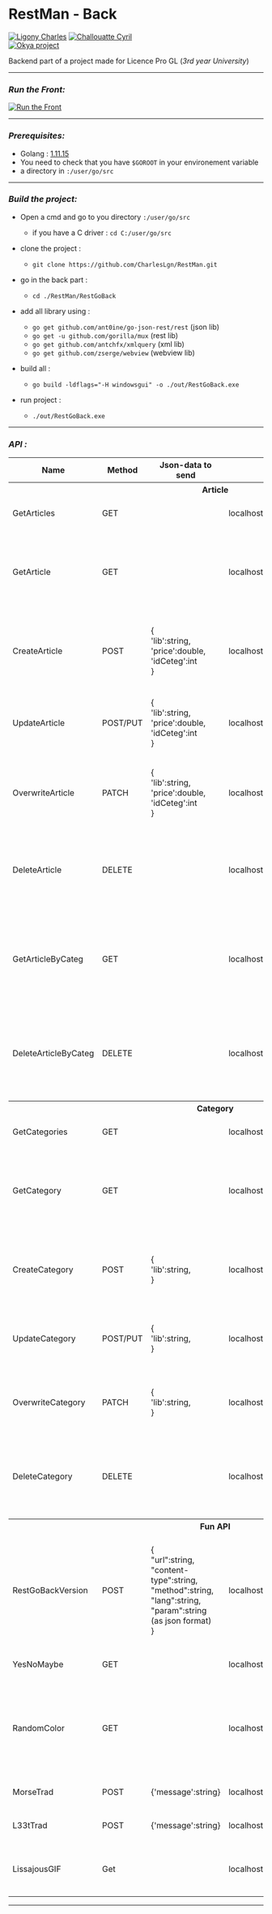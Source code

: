 # RestMan - Back
[![Ligony Charles](https://img.shields.io/badge/Charles-LinkedIn-1E90E7.svg)](https://www.linkedin.com/in/charles-ligony-893177134/)
[![Challouatte Cyril](https://img.shields.io/badge/Cyril-LinkedIn-1E90E7.svg)](https://www.linkedin.com/in/cyril-challouatte-824021160/)  
[![Okya project](https://img.shields.io/badge/%C3%98kya-Official-0c2461.svg)]()

Backend part of a project made for Licence Pro GL (_3rd year University_)  

***

### _Run the Front:_  
[![Run the Front](https://img.shields.io/badge/ReadMe-Front-5BC7F8.svg)]()  

***

### _Prerequisites:_

 - Golang : [1.11.15](https://golang.org/)
 - You need to check that you have `$GOROOT` in your environement variable
 - a directory in `:/user/go/src`

***

### _Build the project:_
 - Open a cmd and go to you directory `:/user/go/src`
     * if you have a C driver : `cd C:/user/go/src`
 - clone the project :
     * `git clone https://github.com/CharlesLgn/RestMan.git`
 - go in the back part :
     * `cd ./RestMan/RestGoBack`
 - add all library using :
     * `go get github.com/ant0ine/go-json-rest/rest` (json lib)
     * `go get -u github.com/gorilla/mux` (rest lib)
     * `go get github.com/antchfx/xmlquery` (xml lib)
     * `go get github.com/zserge/webview` (webview lib)
     
 - build all :
     * `go build -ldflags="-H windowsgui" -o ./out/RestGoBack.exe`
 - run project :
    * `./out/RestGoBack.exe`

***
### _API :_

<table>
 <tr>
  <th>Name</th>
  <th>Method</th>
  <th>Json-data to send</th>
  <th>URL</th>
  <th>Descritpion</th>
 </tr>
 <tr>
  <th colspan="5">Article</th>
 </tr>
 <tr>
  <td>GetArticles</td>
  <td>GET</td>
  <td></td>
  <td>localhost:8000/articles</td>
  <td>Get all articles store</td>
 </tr>
 <tr>
  <td>GetArticle</td>
  <td>GET</td>
  <td></td>
  <td>localhost:8000/article/:id</td>
  <td>Get the article whit this id<br>
      If the id doesn't exit, it return an 400 eror</td>
 </tr>
 <tr>
  <td>CreateArticle</td>
  <td>POST</td>
  <td><p>{<br>
   'lib':string,<br>
   'price':double,<br>
   'idCeteg':int<br>
   }</p></td>
  <td>localhost:8000/article</td>
  <td>Create an article<br>
      If categ doesn't exist, it return an error</td>
 </tr>
 <tr>
  <td>UpdateArticle</td>
  <td>POST/PUT</td>
  <td><p>{<br>
   'lib':string,<br>
   'price':double,<br>
   'idCeteg':int<br>
   }</p></td>
  <td>localhost:8000/article/:id</td>
  <td>Update an article<br>
      If id doesn't exist, it return an error</td>
 </tr>
 <tr>
  <td>OverwriteArticle</td>
  <td>PATCH</td>
  <td><p>{<br>
   'lib':string,<br>
   'price':double,<br>
   'idCeteg':int<br>
   }</p></td>
  <td>localhost:8000/article/:id</td>
  <td>overwrite an article<br>
      If id doesn't exist, it return an error</td>
 </tr>
 <tr>
  <td>DeleteArticle</td>
  <td>DELETE</td>
  <td></td>
  <td>localhost:8000/article/:id</td>
  <td>Delete the article whit this id<br>
      If the id doesn't exit, it return an 400 eror</td>
 </tr>
 <tr>
  <td>GetArticleByCateg</td>
  <td>GET</td>
  <td></td>
  <td>localhost:8000/article/categorie/:id</td>
  <td>Get all article from a categorie whit this id<br>
      If the id doesn't exit, it return an 400 eror</td>
 </tr>
 <tr>
  <td>DeleteArticleByCateg</td>
  <td>DELETE</td>
  <td></td>
  <td>localhost:8000/article/categorie/:id</td>
  <td>Delete all article from a categorie whit this id<br>
      If the id doesn't exit, it return an 400 eror</td>
 </tr>
 <tr>
  <th colspan="5">Category</th>
 </tr>
 <tr>
  <td>GetCategories</td>
  <td>GET</td>
  <td></td>
  <td>localhost:8000/categorie</td>
  <td>Get all categories store</td>
 </tr>
 <tr>
  <td>GetCategory</td>
  <td>GET</td>
  <td></td>
  <td>localhost:8000/categorie/:id</td>
  <td>Get the category whit this id<br>
      If the id doesn't exit, it return an 400 eror</td>
 </tr>
 <tr>
  <td>CreateCategory</td>
  <td>POST</td>
  <td><p>{<br>
   'lib':string,<br>
   }</p></td>
  <td>localhost:8000/categorie</td>
  <td>Create a category<br>
      If categ doesn't exist, it return an error</td>
 </tr>
 <tr>
  <td>UpdateCategory</td>
  <td>POST/PUT</td>
  <td><p>{<br>
   'lib':string,<br>
   }</p></td>
  <td>localhost:8000/categorie/:id</td>
  <td>Update a category<br>
      If id doesn't exist, it return an error</td>
 </tr>
 <tr>
  <td>OverwriteCategory</td>
  <td>PATCH</td>
  <td><p>{<br>
   'lib':string,<br>
   }</p></td>
  <td>localhost:8000/categorie/:id</td>
  <td>overwrite a category<br>
      If id doesn't exist, it return an error</td>
 </tr>
 <tr>
  <td>DeleteCategory</td>
  <td>DELETE</td>
  <td></td>
  <td>localhost:8000/categorie/:id</td>
  <td>Delete the category whit this id<br>
      If the id doesn't exit, it return an 400 eror</td>
 </tr>
 <tr>
  <th colspan="5">Fun API</th>
 </tr>
 <tr>
  <td>RestGoBackVersion</td>
  <td>POST</td>
  <td>{<br>
   "url":string,<br>
   "content-type":string,<br>
   "method":string,<br>
   "lang":string,<br>
   "param":string (as json format)<br>
   }</td>
  <td>localhost:8000/fun/Data</td>
  <td>send a request to the api you want and give you an awnser (it made the same work as RestGo Front but in back)</td>
 </tr>
 <tr>
  <td>YesNoMaybe</td>
  <td>GET</td>
  <td></td>
  <td>localhost:8000/fun/yes</td>
  <td>send you yes, no or maybe</td>
 </tr>
 <tr>
  <td>RandomColor</td>
  <td>GET</td>
  <td></td>
  <td>localhost:8000/fun/color</td>
  <td>give you a random color. you can see it on google et it give you the % of light and saturation</td>
 </tr>
 <tr>
  <td>MorseTrad</td>
  <td>POST</td>
  <td>{'message':string}</td>
  <td>localhost:8000/fun/trad/morse</td>
  <td>get the text send in morse</td>
 </tr>
 <tr>
  <td>L33tTrad</td>
  <td>POST</td>
  <td>{'message':string}</td>
  <td>localhost:8000/fun/trad/L33t</td>
  <td>get the text send in L33t</td>
 </tr>
 <tr>
  <td>LissajousGIF</td>
  <td>Get</td>
  <td></td>
  <td>localhost:8001/fun/lissa</td>
  <td>get a random Lisajous effect as GIF</td>
 </tr>
</table>

***



